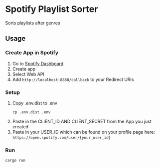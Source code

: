 # Spotify Playlist Sorter

Sorts playlists after genres

## Usage

### Create App in Spotify

1. Go to [Spotify Dashboard](https://developer.spotify.com/dashboard)
2. Create app
3. Select Web API
4. Add `http://localhost:8888/callback` to your Redirect URIs

### Setup

1. Copy .env.dist to .env
    ```shell
    cp .env.dist .env
    ```
2. Paste in the CLIENT_ID AND CLIENT_SECRET from the App you just created
3. Paste in your USER_ID which can be found on your profile page here: `https://open.spotify.com/user/{your_user_id}`

### Run

```shell
cargo run
```